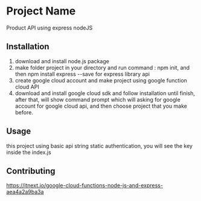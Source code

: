 # Project Name

Product API using express nodeJS

## Installation

1. download and install node.js package
2. make folder project in your directory and run command : npm init, and then npm install express --save for express library api
3. create google cloud account and make project using google function cloud API
4. download and install google cloud sdk and follow installation until finish, after that, will show command prompt which will asking for google account for google cloud api, and then choose project that you make before.

## Usage
this project using basic api string static authentication, you will see the key inside the index.js


## Contributing

https://itnext.io/google-cloud-functions-node-js-and-express-aea4a2a9ba3a
